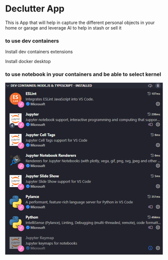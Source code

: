 # Declutter App
This is App that will help in capture the different personal objects in your home or garage and leverage AI to help in stash or sell it

### to use dev containers

Install dev containers extensions

Install docker desktop

### to use notebook in your containers and be able to select kernel

![Alt text](image.png)
